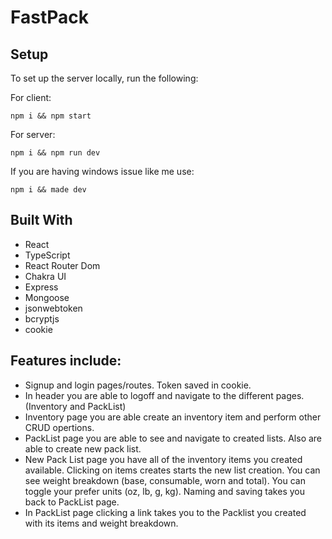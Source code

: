 # FastPack

## Setup

To set up the server locally, run the following:

For client:

```shell
npm i && npm start
```

For server:

```shell
npm i && npm run dev
```

If you are having windows issue like me use:

```shell
npm i && made dev
```

## Built With

- React
- TypeScript
- React Router Dom
- Chakra UI
- Express
- Mongoose
- jsonwebtoken
- bcryptjs
- cookie

## Features include:

- Signup and login pages/routes. Token saved in cookie.
- In header you are able to logoff and navigate to the different pages. (Inventory and PackList)
- Inventory page you are able create an inventory item and perform other CRUD opertions.
- PackList page you are able to see and navigate to created lists. Also are able to create new pack list.
- New Pack List page you have all of the inventory items you created available. Clicking on items creates starts the new list creation. You can see weight breakdown (base, consumable, worn and total). You can toggle your prefer units (oz, lb, g, kg). Naming and saving takes you back to PackList page.
- In PackList page clicking a link takes you to the Packlist you created with its items and weight breakdown.
